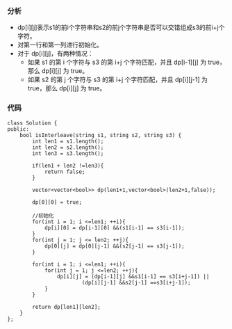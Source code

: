 ### 分析
- dp[i][j]表示s1的前i个字符串和s2的前j个字符串是否可以交错组成s3的前i+j个字符。
- 对第一行和第一列进行初始化。
- 对于 dp[i][j]，有两种情况：
    - 如果 s1 的第 i 个字符与 s3 的第 i+j 个字符匹配，并且 dp[i-1][j] 为 true，那么 dp[i][j] 为 true。
    - 如果 s2 的第 j 个字符与 s3 的第 i+j 个字符匹配，并且 dp[i][j-1] 为 true，那么 dp[i][j] 为 true。

### 代码
```
class Solution {
public:
    bool isInterleave(string s1, string s2, string s3) {
        int len1 = s1.length();
        int len2 = s2.length();
        int len3 = s3.length();

        if(len1 + len2 !=len3){
            return false;
        }

        vector<vector<bool>> dp(len1+1,vector<bool>(len2+1,false));

        dp[0][0] = true;

        //初始化
        for(int i = 1; i <=len1; ++i){
            dp[i][0] = dp[i-1][0] &&(s1[i-1] == s3[i-1]);
        }
        for(int j = 1; j <= len2; ++j){
            dp[0][j] = dp[0][j-1] &&(s2[j-1] == s3[j-1]);
        }

        for(int i = 1; i <=len1; ++i){
            for(int j = 1; j <=len2; ++j){
                dp[i][j] = (dp[i-1][j] &&s1[i-1] == s3[i+j-1]) ||
                        (dp[i][j-1] &&s2[j-1] ==s3[i+j-1]);
            }
        }

        return dp[len1][len2];
    }
};
```